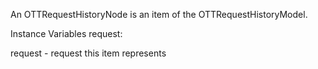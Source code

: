 An OTTRequestHistoryNode is an item of the OTTRequestHistoryModel.

Instance Variables
	request:		<OTTRequestSpecification>

request
	- request this item represents
